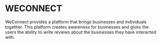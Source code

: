 # WECONNECT
WeConnect provides a platform that brings businesses and individuals together. This platform creates awareness for businesses and gives the users the ability to write reviews about the businesses they have interacted with.
